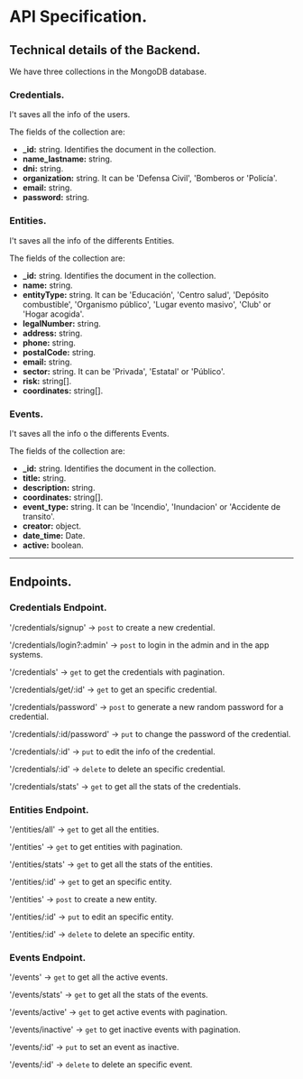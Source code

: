 # API Specification.

## Technical details of the Backend.

We have three collections in the MongoDB database.

### Credentials.

I't saves all the info of the users.

The fields of the collection are:

- **_id:** string. Identifies the document in the collection.
- **name_lastname:** string.
- **dni:** string.
- **organization:** string. It can be 'Defensa Civil', 'Bomberos or 'Policía'.
- **email:** string.
- **password:** string.

### Entities.

I't saves all the info of the differents Entities.

The fields of the collection are:

- **_id:** string. Identifies the document in the collection.
- **name:** string.
- **entityType:** string. It can be 'Educación', 'Centro salud', 'Depósito combustible', 'Organismo público', 'Lugar evento masivo', 'Club' or 'Hogar acogida'.
- **legalNumber:** string.
- **address:** string.
- **phone:** string.
- **postalCode:** string.
- **email:** string.
- **sector:** string. It can be 'Privada', 'Estatal' or 'Público'.
- **risk:** string[].
- **coordinates:** string[].

### Events.

I't saves all the info o the differents Events.

The fields of the collection are:

- **_id:** string. Identifies the document in the collection.
- **title:** string.
- **description:** string.
- **coordinates:** string[].
- **event_type:** string. It can be 'Incendio', 'Inundacion' or 'Accidente de transito'.
- **creator:** object.
- **date_time:** Date.
- **active:** boolean.

***

## Endpoints.

### Credentials Endpoint.

'/credentials/signup' → `post` to create a new credential.

'/credentials/login?:admin' → `post` to login in the admin and in the app systems.

'/credentials' → `get` to get the credentials with pagination.

'/credentials/get/:id' → `get` to get an specific credential.

'/credentials/password' → `post` to generate a new random password for a credential.

'/credentials/:id/password' → `put` to change the password of the credential.

'/credentials/:id' → `put` to edit the info of the credential.

'/credentials/:id' → `delete` to delete an specific credential.

'/credentials/stats' → `get` to get all the stats of the credentials.

### Entities Endpoint.

'/entities/all' → `get` to get all the entities.

'/entities' → `get` to get entities with pagination.

'/entities/stats' → `get` to get all the stats of the entities.

'/entities/:id' → `get` to get an specific entity.

'/entities' → `post` to create a new entity.

'/entities/:id' → `put` to edit an specific entity.

'/entities/:id' → `delete` to delete an specific entity.

### Events Endpoint.

'/events' → `get` to get all the active events.

'/events/stats' → `get` to get all the stats of the events.

'/events/active' → `get` to get active events with pagination.

'/events/inactive' → `get` to get inactive events with pagination.

'/events/:id' → `put` to set an event as inactive.

'/events/:id' → `delete` to delete an specific event.